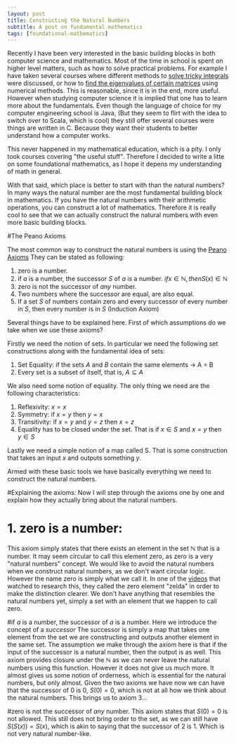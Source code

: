 ```yaml
---
layout: post
title: Constructing the Natural Numbers
subtitle: A post on fundamental mathematics
tags: [foundational-mathematics]
---
```


Recently I have been very interested in the basic building blocks in both computer science and mathematics. Most of the time in school is spent on higher level matters, such as how to solve practical problems. For example I have taken several courses where different methods to [solve tricky integrals](https://en.wikipedia.org/wiki/Simpson%27s_rule) were discussed, or how to [find the eigenvalues of certain matrices](https://en.wikipedia.org/wiki/QR_algorithm) using numerical methods. This is reasonable, since it is in the end, more useful. However when studying computer science it is implied that one has to learn more about the fundamentals. Even though the language of choice for my computer engineering school is Java, (But they seem to flirt with the idea to switch over to Scala, which is cool) they still offer several courses were things are written in C. Because they want their students to better understand how a computer works.

This never happened in my mathematical education, which is a pity. I only took courses covering "the useful stuff". Therefore I decided to write a litte on some foundational mathematics, as I hope it depens my understanding of math in general.

With that said, which place is better to start with than the natural numbers? In many ways the natural number are the most fundamental building block in mathematics. If you have the natural numbers with their arithmetic operations, you can construct a lot of mathematics. Therefore it is really cool to see that we can actually construct the natural numbers with even more basic building blocks.

#The Peano Axioms

The most common way to construct the natural numbers is using the [Peano Axioms](http://mathworld.wolfram.com/PeanosAxioms.html) They can be stated as following:
1. zero is a number.
2. if $a$ is a number, the successor $S$ of $a$ is a number. $if x \in \mathbb{N}, then S(x) \in \mathbb{N}$
3. zero is not the successor of *any* number.
4. Two numbers where the successor are equal, are also equal.
5. If a set $S$ of numbers contain zero and every successor of every number in $S$, then every number is in $S$ (Induction Axiom)

Several things have to be explained here. First of which assumptions do we take when we use these axioms? 

Firstly we need the notion of sets. In particular we need the following set constructions along with the fundamental idea of sets:
1. Set Equality: if the sets $A$ and $B$ contain the same elements $\rightarrow$ A = B
2. Every set is a subset of itself, that is, $A \subseteq A$

We also need some notion of equality. The only thing we need are the following characteristics:
1. Reflexivity: $x=x$
2. Symmetry: if $x = y$ then $y = x$
3. Transitivity: if $x = y$ and $y = z$ then $x = z$
4. Equality has to be closed under the set. That is if $x\in S$ and $x=y$ then $y\in S$

Lastly we need a simple notion of a map called S. That is some construction that takes an input $x$ and outputs something $y$.

Armed with these basic tools we have basically everything we need to construct the natural numbers.

#Explaining the axioms:
Now I will step through the axioms one by one and explain how they actually bring about the natural numbers.

# 1. zero is a number:
This axiom simply states that there exists an element in the set $\mathbb{N}$ that is a number. It may seem circular to call this element zero, as zero is a very "natural numbers" concept. We would like to avoid the natural numbers when we construct natural numbers, as we don't want circular logic. However the name zero is simply what we call it. In one of the [videos](https://www.youtube.com/watch?v=3gBoP8jZ1Is&t=151s) that watched to research this, they called the zero element "zelda" in order to make the distinction clearer. We don't have anything that resembles the natural numbers yet, simply a set with an element that we happen to call zero.

#if $a$ is a number, the successor of $a$ is a number.
Here we introduce the concept of a *successor* The successor is simply a map that takes one element from the set we are constructing and outputs another element in the same set. The assumption we make through the axiom here is that if the input of the successor is a natural number, then the output is as well. This axiom provides closure under the $\mathbb{N}$ as we can never leave the natural numbers using this function. However it does not give us much more. It almost gives us some notion of orderness, which is essential for the natural numbers, but only almost. Given the two axioms we have now we can have that the successor of $0$ is $0$, $S(0) = 0$, which is not at all how we think about the natural numbers. This brings us to axiom 3...

#zero is not the successor of *any* number.
This axiom states that $S(0) = 0$ is not allowed. This still does not bring order to the set, as we can still have $S(S(x)) = S(x)$, which is akin to saying that the successor of $2$ is $1$. Which is not very natural number-like.
